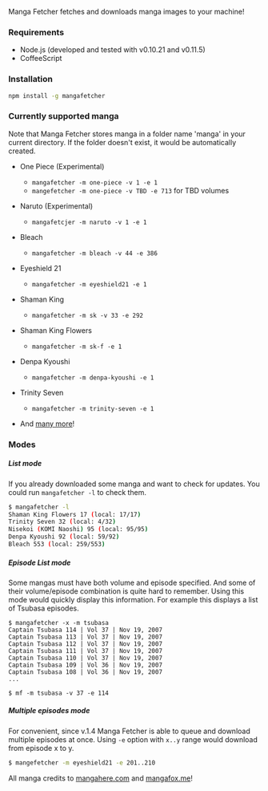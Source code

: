 Manga Fetcher fetches and downloads manga images to your machine!

### Requirements

- Node.js (developed and tested with v0.10.21 and v0.11.5)
- CoffeeScript

### Installation

``` bash
npm install -g mangafetcher
```

### Currently supported manga

Note that Manga Fetcher stores manga in a folder name 'manga' in your current directory.
If the folder doesn't exist, it would be automatically created.

- One Piece (Experimental)
  - `mangafetcher -m one-piece -v 1 -e 1`
  - `mangefetcher -m one-piece -v TBD -e 713` for TBD volumes

- Naruto (Experimental)
  - `mangafetcjer -m naruto -v 1 -e 1`

- Bleach
  - `mangafetcher -m bleach -v 44 -e 386`

- Eyeshield 21
  - `mangafetcher -m eyeshield21 -e 1`

- Shaman King
  - `mangafetcher -m sk -v 33 -e 292`

- Shaman King Flowers
  - `mangafetcher -m sk-f -e 1`

- Denpa Kyoushi
  - `mangafetcher -m denpa-kyoushi -e 1`

- Trinity Seven
  - `mangafetcher -m trinity-seven -e 1`

- And [many more](https://github.com/phatograph/mangafetcher/blob/master/manga.coffee)!

### Modes

##### List mode

If you already downloaded some manga and want to check for updates.
You could run `mangafetcher -l` to check them.

``` bash
$ mangafetcher -l
Shaman King Flowers 17 (local: 17/17)
Trinity Seven 32 (local: 4/32)
Nisekoi (KOMI Naoshi) 95 (local: 95/95)
Denpa Kyoushi 92 (local: 59/92)
Bleach 553 (local: 259/553)
```

##### Episode List mode

Some mangas must have both volume and episode specified. And some of their
volume/episode combination is quite hard to remember. Using this mode
would quickly display this information. For example this displays a
list of Tsubasa episodes.

```
$ mangafetcher -x -m tsubasa
Captain Tsubasa 114 | Vol 37 | Nov 19, 2007
Captain Tsubasa 113 | Vol 37 | Nov 19, 2007
Captain Tsubasa 112 | Vol 37 | Nov 19, 2007
Captain Tsubasa 111 | Vol 37 | Nov 19, 2007
Captain Tsubasa 110 | Vol 37 | Nov 19, 2007
Captain Tsubasa 109 | Vol 36 | Nov 19, 2007
Captain Tsubasa 108 | Vol 36 | Nov 19, 2007
...

$ mf -m tsubasa -v 37 -e 114
```

##### Multiple episodes mode

For convenient, since v.1.4 Manga Fetcher is able to queue and download
multiple episodes at once. Using `-e` option with `x..y` range
would download from episode x to y.

``` bash
$ mangefetcher -m eyeshield21 -e 201..210
```


All manga credits to [mangahere.com](http://mangahere.com) and [mangafox.me](http://mangafox.me)!
